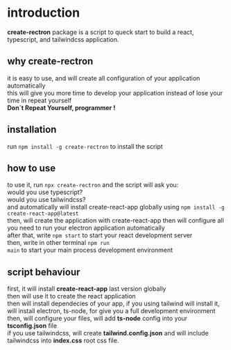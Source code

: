 # introduction
<b>create-rectron</b> package is a script to queck start to build a react, typescript, and tailwindcss application.
<br>
## why create-rectron
it is easy to use, and will create all configuration of your application automatically<br>
this will give you more time to develop your application instead of lose your time in repeat yourself<br>
<b>Don`t Repeat Yourself, programmer !</b>
<br>
## installation
run <code>npm install -g create-rectron</code> to install the script
<br>
## how to use
to use it, run <code>npx create-rectron</code> and the script will ask you:<br>
would you use typescript?<br>
would you use tailwindcss?<br>
and automatically will install create-react-app globally using <code>npm install -g create-react-app@latest</code><br>
then, will create the application with create-react-app then will configure all you need to run your electron application automatically
<br>
after that, write <code>npm start</code> to start your react development server<br>
then, write in other terminal <code>npm run main</code> to start your main process development environment
<br>
## script behaviour
first, it will install <b>create-react-app</b> last version globally<br>
then will use it to create the react application<br>
then will install dependecies of your app, if you using tailwind will install it, will install electron, ts-node, for give you a full development environment<br>
then, will configure your files, will add <b>ts-node</b> config into your <b>tsconfig.json</b> file<br>
if you use tailwindcss, will create <b>tailwind.config.json</b> and will include tailwindcss into <b>index.css</b> root css file.